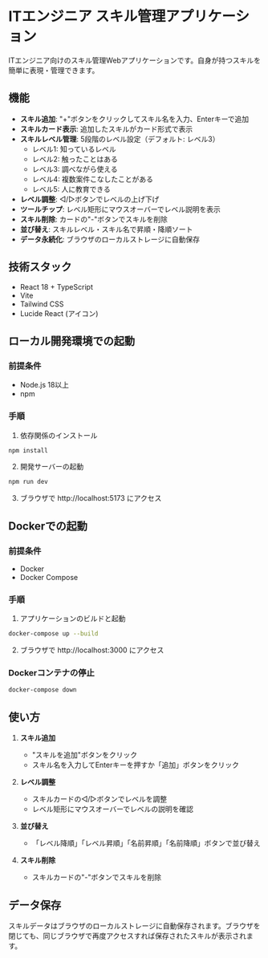 # ITエンジニア スキル管理アプリケーション

ITエンジニア向けのスキル管理Webアプリケーションです。自身が持つスキルを簡単に表現・管理できます。

## 機能

- **スキル追加**: "+"ボタンをクリックしてスキル名を入力、Enterキーで追加
- **スキルカード表示**: 追加したスキルがカード形式で表示
- **スキルレベル管理**: 5段階のレベル設定（デフォルト: レベル3）
  - レベル1: 知っているレベル
  - レベル2: 触ったことはある
  - レベル3: 調べながら使える
  - レベル4: 複数案件こなしたことがある
  - レベル5: 人に教育できる
- **レベル調整**: ◁/▷ボタンでレベルの上げ下げ
- **ツールチップ**: レベル矩形にマウスオーバーでレベル説明を表示
- **スキル削除**: カードの"-"ボタンでスキルを削除
- **並び替え**: スキルレベル・スキル名で昇順・降順ソート
- **データ永続化**: ブラウザのローカルストレージに自動保存

## 技術スタック

- React 18 + TypeScript
- Vite
- Tailwind CSS
- Lucide React (アイコン)

## ローカル開発環境での起動

### 前提条件
- Node.js 18以上
- npm

### 手順

1. 依存関係のインストール
```bash
npm install
```

2. 開発サーバーの起動
```bash
npm run dev
```

3. ブラウザで http://localhost:5173 にアクセス

## Dockerでの起動

### 前提条件
- Docker
- Docker Compose

### 手順

1. アプリケーションのビルドと起動
```bash
docker-compose up --build
```

2. ブラウザで http://localhost:3000 にアクセス

### Dockerコンテナの停止
```bash
docker-compose down
```

## 使い方

1. **スキル追加**
   - "スキルを追加"ボタンをクリック
   - スキル名を入力してEnterキーを押すか「追加」ボタンをクリック

2. **レベル調整**
   - スキルカードの◁/▷ボタンでレベルを調整
   - レベル矩形にマウスオーバーでレベルの説明を確認

3. **並び替え**
   - 「レベル降順」「レベル昇順」「名前昇順」「名前降順」ボタンで並び替え

4. **スキル削除**
   - スキルカードの"-"ボタンでスキルを削除

## データ保存

スキルデータはブラウザのローカルストレージに自動保存されます。ブラウザを閉じても、同じブラウザで再度アクセスすれば保存されたスキルが表示されます。
